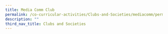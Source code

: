```yaml
---
title: Media Comm Club
permalink: /co-curricular-activities/Clubs-and-Societies/mediacomm/permalink/
description: ""
third_nav_title: Clubs and Societies
---
```

